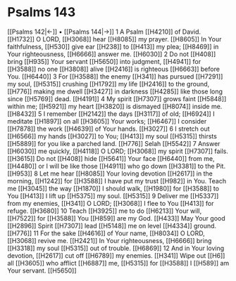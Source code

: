 # Psalms 143
[[Psalms 142|←]] • [[Psalms 144|→]]
1 A Psalm [[H4210]] of David. [[H1732]] O LORD, [[H3068]] hear [[H8085]] my prayer. [[H8605]] In Your faithfulness, [[H530]] give ear [[H238]] to [[H413]] my plea; [[H8469]] in Your righteousness, [[H6666]] answer me. [[H6030]] 
2 Do not [[H408]] bring [[H935]] Your servant [[H5650]] into judgment, [[H4941]] for [[H3588]] no one [[H3808]] alive [[H2416]] is righteous [[H6663]] before You. [[H6440]] 
3 For [[H3588]] the enemy [[H341]] has pursued [[H7291]] my soul, [[H5315]] crushing [[H1792]] my life [[H2416]] to the ground, [[H776]] making me dwell [[H3427]] in darkness [[H4285]] like those long since [[H5769]] dead. [[H4191]] 
4 My spirit [[H7307]] grows faint [[H5848]] within me; [[H5921]] my heart [[H3820]] is dismayed [[H8074]] inside me. [[H8432]] 
5 I remember [[H2142]] the days [[H3117]] of old; [[H6924]] I meditate [[H1897]] on all [[H3605]] Your works; [[H6467]] I consider [[H7878]] the work [[H4639]] of Your hands. [[H3027]] 
6 I stretch out [[H6566]] my hands [[H3027]] to You; [[H413]] my soul [[H5315]] thirsts [[H5889]] for you  like a parched land. [[H776]] Selah [[H5542]] 
7 Answer [[H6030]] me quickly, [[H4118]] O LORD; [[H3068]] my spirit [[H7307]] fails. [[H3615]] Do not [[H408]] hide [[H5641]] Your face [[H6440]] from me, [[H4480]] or I will be like those [[H4911]] who go down [[H3381]] to the Pit. [[H953]] 
8 Let me hear [[H8085]] Your loving devotion [[H2617]] in the morning, [[H1242]] for [[H3588]] I have put my trust [[H982]] in You.  Teach me [[H3045]] the way [[H1870]] I should walk, [[H1980]] for [[H3588]] to You [[H413]] I lift up [[H5375]] my soul. [[H5315]] 
9 Deliver me [[H5337]] from my enemies, [[H341]] O LORD; [[H3068]] I flee to You [[H413]] for refuge. [[H3680]] 
10 Teach [[H3925]] me to do [[H6213]] Your will, [[H7522]] for [[H3588]] You [[H859]] are my God. [[H433]] May Your good [[H2896]] Spirit [[H7307]] lead [[H5148]] me on level [[H4334]] ground. [[H776]] 
11 For the sake [[H4616]] of Your name, [[H8034]] O LORD, [[H3068]] revive me. [[H2421]] In Your righteousness, [[H6666]] bring [[H3318]] my soul [[H5315]] out of trouble. [[H6869]] 
12 And in Your loving devotion, [[H2617]] cut off [[H6789]] my enemies. [[H341]] Wipe out [[H6]] all [[H3605]] who afflict [[H6887]] me, [[H5315]] for [[H3588]] I [[H589]] am Your servant. [[H5650]] 
